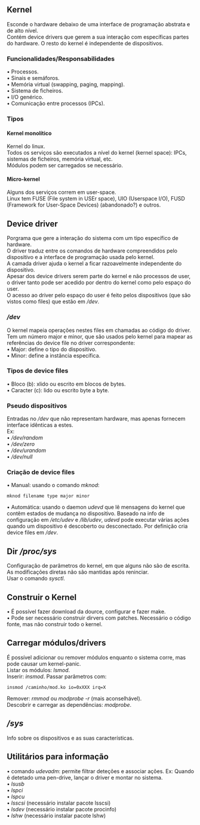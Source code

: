 ## Kernel
Esconde o hardware debaixo de uma interface de programação abstrata e de alto nível.
<br />
Contém device drivers que gerem a sua interação com específicas partes do hardware. O resto do kernel é independente de dispositivos.

### Funcionalidades/Responsabilidades
• Processos. <br />
• Sinais e semáforos. <br />
• Memória virtual (swapping, paging, mapping). <br />
• Sistema de ficheiros. <br />
• I/O genérico. <br />
• Comunicação entre processos (IPCs).

### Tipos
#### Kernel monolítico
Kernel do linux.
<br />
Todos os serviços são executados a nível do kernel (kernel space): IPCs, sistemas de ficheiros, memória virtual, etc. 
<br />
Módulos podem ser carregados se necessário.

#### Micro-kernel
Alguns dos serviços correm em user-space.
<br />
Linux tem FUSE (File system in USEr space), UIO (Userspace I/O), FUSD (Framework for User-Space Devices) (abandonado?) e outros.

## Device driver
Porgrama que gere a interação do sistema com um tipo específico de hardware.
<br />
O driver traduz entre os comandos de hardware compreendidos pelo dispositivo e a interface de programação usada pelo kernel.
<br />
A camada driver ajuda o kernel a ficar razoavelmente independente do dispositivo.
<br />
Apesar dos device drivers serem parte do kernel e não processos de user, o driver tanto pode ser acedido por dentro do kernel como pelo espaço do user.
<br />
O acesso ao driver pelo espaço do user é feito pelos dispositivos (que são vistos como files) que estão em */dev*.

### */dev*
O kernel mapeia operações nestes files em chamadas ao código do driver.
<br />
Tem um número major e minor, que são usados pelo kernel para mapear as referências do device file no driver correspondente: <br />
• Major: define o tipo do dispositivo. <br />
• Minor: define a instância específica.

### Tipos de device files
• Bloco (b): xlido ou escrito em blocos de bytes. <br />
• Caracter (c): lido ou escrito byte a byte.

### Pseudo dispositivos
Entradas no */dev* que não representam hardware, mas apenas fornecem interface idênticas a estes. <br />
Ex: <br />
• */dev/random* <br />
• */dev/zero* <br />
• */dev/urandom* <br />
• */dev/null*

### Criação de device files
• Manual: usando o comando *mknod*:

    mknod filename type major minor

• Automática: usando o daemon *udevd* que lê mensagens do kernel que contêm estados de  mudança no dispositivo. Baseado na info de configuração em */etc/udev* e */lib/udev*, *udevd* pode executar várias ações quando um dispositivo é descoberto ou desconectado. Por definição cria device files em */dev*.

## Dir */proc/sys*
Configuração de parâmetros do kernel, em que alguns não são de escrita.
<br />
As modificações diretas não são mantidas após reninciar.
<br />
Usar o comando *sysctl*.

## Construir o Kernel
• É possível fazer download da dource, configurar e fazer make.
<br />
• Pode ser necessário construir dirvers com patches. Necessário o código fonte, mas não construir todo o kernel.

## Carregar módulos/drivers
É possível adicionar ou remover módulos enquanto o sistema corre, mas pode causar um kernel-panic.
<br />
Listar os módulos: *lsmod*.
<br />
Inserir: *insmod*. Passar parâmetros com:

    insmod /caminho/mod.ko io=0xXXX irq=X

Remover: *rmmod* ou *modprobe -r* (mais aconselhável).
<br />
Descobrir e carregar as dependências: *modprobe*.

## */sys*
Info sobre os dispositivos e as suas características.

## Utilitários para informação
• comando *udevadm*: permite filtrar deteções e associar ações. Ex: Quando é detetado uma pen-drive, lançar o driver e montar no sistema. <br />
• *lsusb* <br />
• *lspci* <br />
• *lspcu* <br />
• *lsscsi* (necessário instalar pacote lsscsi) <br />
• *lsdev* (necessário instalar pacote procinfo) <br />
• *lshw* (necessário instalar pacote lshw)
